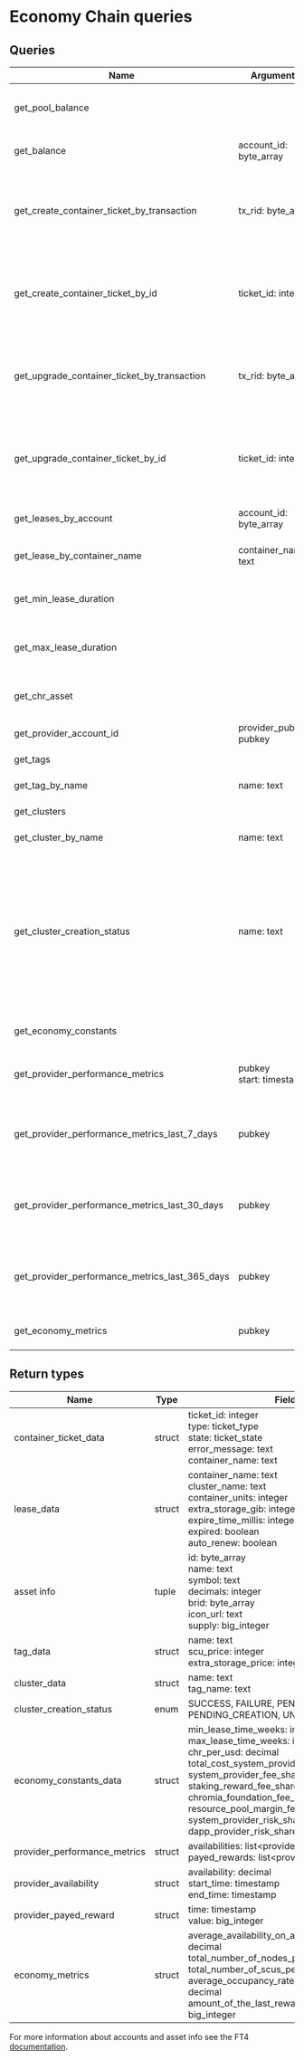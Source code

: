 # Economy Chain queries

## Queries

| Name                                           | Arguments                  | Return type                  | Description                                                                                                                                                 |
|------------------------------------------------|----------------------------|------------------------------|-------------------------------------------------------------------------------------------------------------------------------------------------------------| 
| get_pool_balance                               |                            | big_integer                  | Returns current balance of reward pool                                                                                                                      |
| get_balance                                    | account_id: byte_array     | big_integer                  | Get balance of the account                                                                                                                                  |
| get_create_container_ticket_by_transaction     | tx_rid: byte_array         | container_ticket_data?       | Returns ticket information for the create container ticket                                                                                                  |
| get_create_container_ticket_by_id              | ticket_id: integer         | container_ticket_data?       | Returns ticket information for the create container ticket                                                                                                  |
| get_upgrade_container_ticket_by_transaction    | tx_rid: byte_array         | container_ticket_data?       | Returns ticket information for the upgrade container ticket                                                                                                 |
| get_upgrade_container_ticket_by_id             | ticket_id: integer         | container_ticket_data?       | Returns ticket information for the upgrade container ticket                                                                                                 |
| get_leases_by_account                          | account_id: byte_array     | list<lease_data>             | Get leases for an account                                                                                                                                   |
| get_lease_by_container_name                    | container_name: text       | lease_data?                  | Get current lease for a container                                                                                                                           |
| get_min_lease_duration                         |                            | integer                      | Get minimum lease time in weeks                                                                                                                             |
| get_max_lease_duration                         |                            | integer                      | Get maximum lease time in weeks                                                                                                                             |
| get_chr_asset                                  |                            | asset info                   | Get information about the CHR asset                                                                                                                         |
| get_provider_account_id                        | provider_pubkey: pubkey    | byte_array?                  | Get provider account id                                                                                                                                     |
| get_tags                                       |                            | list<tag_data>               | Get a list of all tags                                                                                                                                      |
| get_tag_by_name                                | name: text                 | tag_data?                    | Get a tag by name                                                                                                                                           |
| get_clusters                                   |                            | list<cluster_data>           | Get a list of all clusters                                                                                                                                  |
| get_cluster_by_name                            | name: text                 | cluster_data?                | Get a cluster by name                                                                                                                                       |
| get_cluster_creation_status                    | name: text                 | cluster_creation_status      | See if the cluster was created successfully, is still pending, or failed to be created. If the cluster does not exist, the creation status will be unknown. |
| get_economy_constants                          |                            | economy_constants_data       | Return economy constants.                                                                                                                                   |
| get_provider_performance_metrics               | pubkey<br>start: timestamp | provider_performance_metrics | Return provider performance metrics.                                                                                                                        |
| get_provider_performance_metrics_last_7_days   | pubkey                     | provider_performance_metrics | Return provider performance metrics over the last 7 days.                                                                                                   |
| get_provider_performance_metrics_last_30_days  | pubkey                     | provider_performance_metrics | Return provider performance metrics over the last 30 days.                                                                                                  |
| get_provider_performance_metrics_last_365_days | pubkey                     | provider_performance_metrics | Return provider performance metrics over the last 365 days.                                                                                                 |
| get_economy_metrics                            | pubkey                     | economy_metrics              | Return economy metrics.                                                                                                                                     |


## Return types

| Name                         | Type   | Fields                                                                                                                                                                                                                                                                                                                                                              |
|------------------------------|--------|---------------------------------------------------------------------------------------------------------------------------------------------------------------------------------------------------------------------------------------------------------------------------------------------------------------------------------------------------------------------|
| container_ticket_data        | struct | ticket_id: integer<br>type: ticket_type<br>state: ticket_state<br>error_message: text<br>container_name: text                                                                                                                                                                                                                                                       |
| lease_data                   | struct | container_name: text<br>cluster_name: text<br>container_units: integer<br>extra_storage_gib: integer<br>expire_time_millis: integer<br>expired: boolean<br>auto_renew: boolean                                                                                                                                                                                      |
| asset info                   | tuple  | id: byte_array<br>name: text<br>symbol: text<br>decimals: integer<br>brid: byte_array<br>icon_url: text<br>supply: big_integer                                                                                                                                                                                                                                      |
| tag_data                     | struct | name: text<br>scu_price: integer<br>extra_storage_price: integer                                                                                                                                                                                                                                                                                                    |
| cluster_data                 | struct | name: text<br>tag_name: text                                                                                                                                                                                                                                                                                                                                        |
| cluster_creation_status      | enum   | SUCCESS, FAILURE, PENDING_APPROVAL, PENDING_CREATION, UNKNOWN                                                                                                                                                                                                                                                                                                       |
| economy_constants_data       | struct | min_lease_time_weeks: integer<br>max_lease_time_weeks: integer<br>chr_per_usd: decimal<br>total_cost_system_providers: integer<br>system_provider_fee_share: decimal<br>staking_reward_fee_share: decimal<br>chromia_foundation_fee_share: decimal<br>resource_pool_margin_fee_share: decimal<br>system_provider_risk_share: decimal<br>dapp_provider_risk_share: decimal |
| provider_performance_metrics | struct | availabilities: list<provider_availability><br>payed_rewards: list<provider_payed_reward>                                                                                                                                                                                                                                                                           |
| provider_availability        | struct | availability: decimal<br>start_time: timestamp<br>end_time: timestamp                                                                                                                                                                                                                                                                                               |
| provider_payed_reward        | struct | time: timestamp<br>value: big_integer                                                                                                                                                                                                                                                                                                                               |
| economy_metrics              | struct | average_availability_on_a_providers_nodes: decimal<br>total_number_of_nodes_per_provider: integer<br>total_number_of_scus_per_provider: integer<br>average_occupancy_rate_of_a_providers_scus: decimal<br>amount_of_the_last_reward_payout: big_integer                                                                                                             |

For more information about accounts and asset info see the FT4 [documentation](https://docs.chromia.com/category/ft4-accounts-and-tokens).
